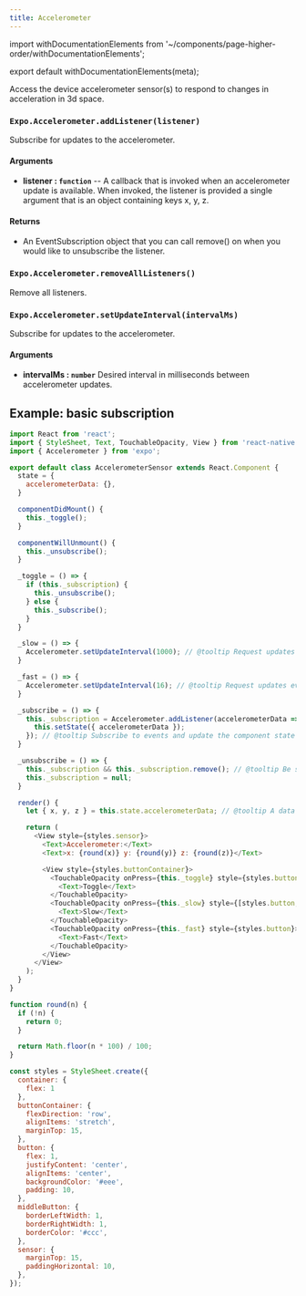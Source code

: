 ```yaml
---
title: Accelerometer
---
```


import withDocumentationElements from '~/components/page-higher-order/withDocumentationElements';

export default withDocumentationElements(meta);

Access the device accelerometer sensor(s) to respond to changes in
acceleration in 3d space.

### `Expo.Accelerometer.addListener(listener)`

Subscribe for updates to the accelerometer.

#### Arguments

-   **listener : `function`** -- A callback that is invoked when an
    accelerometer update is available. When invoked, the listener is
    provided a single argument that is an object    containing keys x, y,
    z.

#### Returns

-   An EventSubscription object that you can call remove() on when you
    would like to unsubscribe the listener.

### `Expo.Accelerometer.removeAllListeners()`

Remove all listeners.

### `Expo.Accelerometer.setUpdateInterval(intervalMs)`

Subscribe for updates to the accelerometer.

#### Arguments

-   **intervalMs : `number`** Desired interval in milliseconds between
    accelerometer updates.

## Example: basic subscription

```javascript
import React from 'react';
import { StyleSheet, Text, TouchableOpacity, View } from 'react-native';
import { Accelerometer } from 'expo';

export default class AccelerometerSensor extends React.Component {
  state = {
    accelerometerData: {},
  }

  componentDidMount() {
    this._toggle();
  }

  componentWillUnmount() {
    this._unsubscribe();
  }

  _toggle = () => {
    if (this._subscription) {
      this._unsubscribe();
    } else {
      this._subscribe();
    }
  }

  _slow = () => {
    Accelerometer.setUpdateInterval(1000); // @tooltip Request updates every 1000ms
  }

  _fast = () => {
    Accelerometer.setUpdateInterval(16); // @tooltip Request updates every 16ms, which is approximately equal to every frame at 60 frames per second
  }

  _subscribe = () => {
    this._subscription = Accelerometer.addListener(accelerometerData => {
      this.setState({ accelerometerData });
    }); // @tooltip Subscribe to events and update the component state with the new data from the Accelerometer. We save the subscription object away so that we can remove it when the component is unmounted
  }

  _unsubscribe = () => {
    this._subscription && this._subscription.remove(); // @tooltip Be sure to unsubscribe from events when the component is unmounted
    this._subscription = null;
  }

  render() {
    let { x, y, z } = this.state.accelerometerData; // @tooltip A data point is provided for each of the x, y, and z axes

    return (
      <View style={styles.sensor}>
        <Text>Accelerometer:</Text>
        <Text>x: {round(x)} y: {round(y)} z: {round(z)}</Text>

        <View style={styles.buttonContainer}>
          <TouchableOpacity onPress={this._toggle} style={styles.button}>
            <Text>Toggle</Text>
          </TouchableOpacity>
          <TouchableOpacity onPress={this._slow} style={[styles.button, styles.middleButton]}>
            <Text>Slow</Text>
          </TouchableOpacity>
          <TouchableOpacity onPress={this._fast} style={styles.button}>
            <Text>Fast</Text>
          </TouchableOpacity>
        </View>
      </View>
    );
  }
}

function round(n) {
  if (!n) {
    return 0;
  }

  return Math.floor(n * 100) / 100;
}

const styles = StyleSheet.create({
  container: {
    flex: 1
  },
  buttonContainer: {
    flexDirection: 'row',
    alignItems: 'stretch',
    marginTop: 15,
  },
  button: {
    flex: 1,
    justifyContent: 'center',
    alignItems: 'center',
    backgroundColor: '#eee',
    padding: 10,
  },
  middleButton: {
    borderLeftWidth: 1,
    borderRightWidth: 1,
    borderColor: '#ccc',
  },
  sensor: {
    marginTop: 15,
    paddingHorizontal: 10,
  },
});
```
